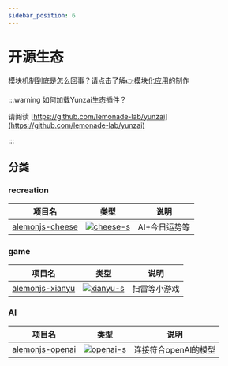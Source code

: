 ```yaml
---
sidebar_position: 6
---
```


# 开源生态

模块机制到底是怎么回事？请点击了解[👉模块化应用](/docs/alemonjsDocs/open/models)的制作

:::warning 如何加载Yunzai生态插件？

请阅读 [https://github.com/lemonade-lab/yunzai](https://github.com/lemonade-lab/yunzai)

:::

## 分类

### recreation

| 项目名            | 类型                    | 说明          |
| ----------------- | ----------------------- | ------------- |
| [alemonjs-cheese] | [![cheese-s]][cheese-p] | AI+今日运势等 |

[alemonjs-cheese]: https://github.com/V2233/alemonjs-cheese
[cheese-s]: https://img.shields.io/npm/v/alemonjs-cheese.svg
[cheese-p]: https://www.npmjs.com/package/alemonjs-cheese

### game

| 项目名            | 类型                    | 说明         |
| ----------------- | ----------------------- | ------------ |
| [alemonjs-xianyu] | [![xianyu-s]][xianyu-p] | 扫雷等小游戏 |

[alemonjs-xianyu]: https://gitee.com/suancaixianyu/xianyu-plugin/tree/alemonjs/
[xianyu-s]: https://img.shields.io/npm/v/alemonjs-xianyu.svg
[xianyu-p]: https://www.npmjs.com/package/alemonjs-xianyu

### AI

| 项目名            | 类型                    | 说明                 |
| ----------------- | ----------------------- | -------------------- |
| [alemonjs-openai] | [![openai-s]][openai-p] | 连接符合openAI的模型 |

[alemonjs-openai]: https://github.com/xiuxianjs/ollama
[openai-s]: https://img.shields.io/npm/v/alemonjs-openai.svg
[openai-p]: https://www.npmjs.com/package/alemonjs-openai
